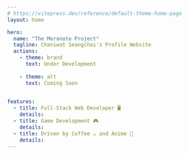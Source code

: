 ```yaml
---
# https://vitepress.dev/reference/default-theme-home-page
layout: home

hero:
  name: "The Meranote Project"
  tagline: Chaniwat Seangchai's Profile Website
  actions:
    - theme: brand
      text: Under Development
      
    - theme: alt
      text: Coming Soon
      

features:
  - title: Full-Stack Web Developer 🖥️
    details:
  - title: Game Development 🎮
    details:
  - title: Driven by Coffee ☕ and Anime 🎏
    details:
---
```

